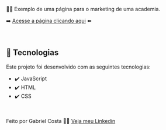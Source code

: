 💪🏼 Exemplo de uma página para o marketing de uma academia.

➡️ [Acesse a página clicando aqui](https://gabrielcostarep.github.io/Marketing-Academia/) ⬅️

<!--  <div align="center" >
  <img src="./Readme-gif.gif" alt="demo-web" height="425">
  <img src="./Readme-cell-gif.gif" alt="demo-mobile" height="425">
</div> -->

<br>

## 🚀 Tecnologias

Este projeto foi desenvolvido com as seguintes tecnologias:

- ✔️ JavaScript
- ✔️ HTML
- ✔️ CSS

<br>

Feito por Gabriel Costa 👋🏾 [Veja meu Linkedin](https://www.linkedin.com/in/gabrielcostadev/)

